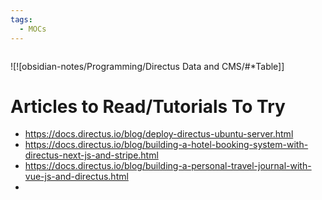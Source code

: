 ```yaml
---
tags:
  - MOCs
---
```

```folder-index-content
```

![![obsidian-notes/Programming/Directus Data and CMS/#*Table]]
# Articles to Read/Tutorials To Try
- https://docs.directus.io/blog/deploy-directus-ubuntu-server.html
- https://docs.directus.io/blog/building-a-hotel-booking-system-with-directus-next-js-and-stripe.html
- https://docs.directus.io/blog/building-a-personal-travel-journal-with-vue-js-and-directus.html
- 